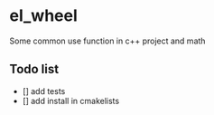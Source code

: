 # el_wheel
Some common use function in c++ project and math

## Todo list
- [] add tests
- [] add install in cmakelists